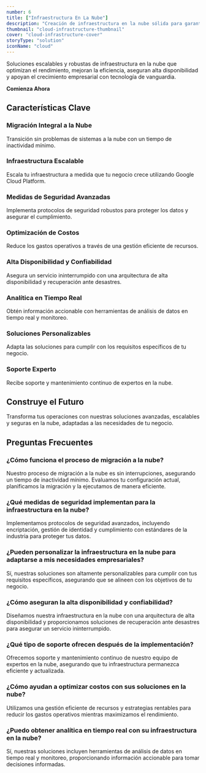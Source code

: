 ```yaml
---
number: 6
title: ["Infraestructura En La Nube"]
description: "Creación de infraestructura en la nube sólida para garantizar escalabilidad, confiabilidad y seguridad en aplicaciones y servicios modernos."
thumbnail: "cloud-infrastructure-thumbnail"
cover: "cloud-infrastructure-cover"
storyType: "solution"
iconName: "cloud"
---
```


Soluciones escalables y robustas de infraestructura en la nube que optimizan el rendimiento, mejoran la eficiencia, aseguran alta disponibilidad y apoyan el crecimiento empresarial con tecnología de vanguardia.

**Comienza Ahora**

## Características Clave

### Migración Integral a la Nube

Transición sin problemas de sistemas a la nube con un tiempo de inactividad mínimo.

### Infraestructura Escalable

Escala tu infraestructura a medida que tu negocio crece utilizando Google Cloud Platform.

### Medidas de Seguridad Avanzadas

Implementa protocolos de seguridad robustos para proteger los datos y asegurar el cumplimiento.

### Optimización de Costos

Reduce los gastos operativos a través de una gestión eficiente de recursos.

### Alta Disponibilidad y Confiabilidad

Asegura un servicio ininterrumpido con una arquitectura de alta disponibilidad y recuperación ante desastres.

### Analítica en Tiempo Real

Obtén información accionable con herramientas de análisis de datos en tiempo real y monitoreo.

### Soluciones Personalizables

Adapta las soluciones para cumplir con los requisitos específicos de tu negocio.

### Soporte Experto

Recibe soporte y mantenimiento continuo de expertos en la nube.

## Construye el Futuro

Transforma tus operaciones con nuestras soluciones avanzadas, escalables y seguras en la nube, adaptadas a las necesidades de tu negocio.



## Preguntas Frecuentes

### ¿Cómo funciona el proceso de migración a la nube?

Nuestro proceso de migración a la nube es sin interrupciones, asegurando un tiempo de inactividad mínimo. Evaluamos tu configuración actual, planificamos la migración y la ejecutamos de manera eficiente.

### ¿Qué medidas de seguridad implementan para la infraestructura en la nube?

Implementamos protocolos de seguridad avanzados, incluyendo encriptación, gestión de identidad y cumplimiento con estándares de la industria para proteger tus datos.

### ¿Pueden personalizar la infraestructura en la nube para adaptarse a mis necesidades empresariales?

Sí, nuestras soluciones son altamente personalizables para cumplir con tus requisitos específicos, asegurando que se alineen con los objetivos de tu negocio.

### ¿Cómo aseguran la alta disponibilidad y confiabilidad?

Diseñamos nuestra infraestructura en la nube con una arquitectura de alta disponibilidad y proporcionamos soluciones de recuperación ante desastres para asegurar un servicio ininterrumpido.

### ¿Qué tipo de soporte ofrecen después de la implementación?

Ofrecemos soporte y mantenimiento continuo de nuestro equipo de expertos en la nube, asegurando que tu infraestructura permanezca eficiente y actualizada.

### ¿Cómo ayudan a optimizar costos con sus soluciones en la nube?

Utilizamos una gestión eficiente de recursos y estrategias rentables para reducir los gastos operativos mientras maximizamos el rendimiento.

### ¿Puedo obtener analítica en tiempo real con su infraestructura en la nube?

Sí, nuestras soluciones incluyen herramientas de análisis de datos en tiempo real y monitoreo, proporcionando información accionable para tomar decisiones informadas.
